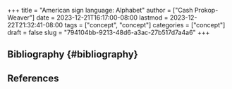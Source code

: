 +++
title = "American sign language: Alphabet"
author = ["Cash Prokop-Weaver"]
date = 2023-12-21T16:17:00-08:00
lastmod = 2023-12-22T21:32:41-08:00
tags = ["concept", "concept"]
categories = ["concept"]
draft = false
slug = "794104bb-9213-48d6-a3ac-27b517d7a4a6"
+++

## Bibliography {#bibliography}

## References

<style>.csl-entry{text-indent: -1.5em; margin-left: 1.5em;}</style><div class="csl-bib-body">
</div>
